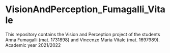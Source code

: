 # VisionAndPerception_Fumagalli_Vitale
This repository contains the Vision and Perception project of the students Anna Fumagalli (mat. 1731898) and Vincenzo Maria Vitale (mat. 1697989). Academic year 2021/2022 
